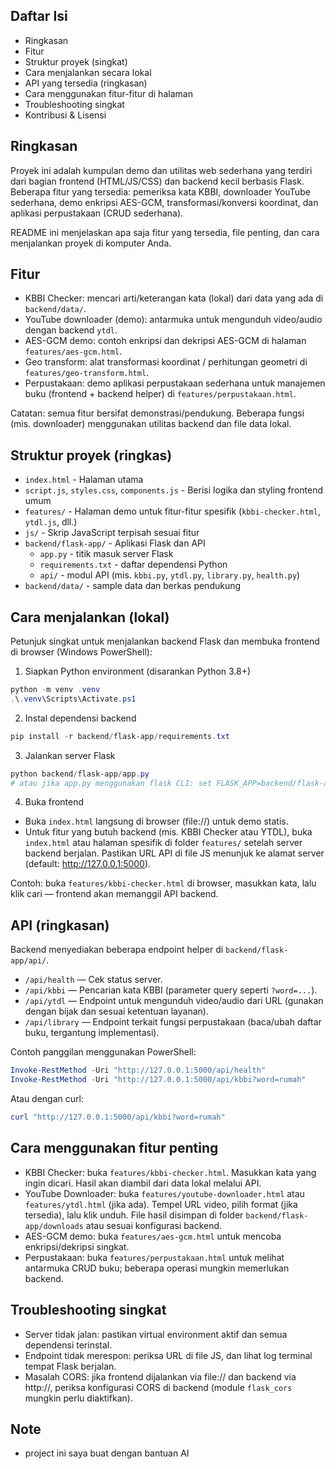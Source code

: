 
## Daftar Isi
- Ringkasan
- Fitur
- Struktur proyek (singkat)
- Cara menjalankan secara lokal
- API yang tersedia (ringkasan)
- Cara menggunakan fitur-fitur di halaman
- Troubleshooting singkat
- Kontribusi & Lisensi

## Ringkasan
Proyek ini adalah kumpulan demo dan utilitas web sederhana yang terdiri dari bagian frontend (HTML/JS/CSS) dan backend kecil berbasis Flask. Beberapa fitur yang tersedia: pemeriksa kata KBBI, downloader YouTube sederhana, demo enkripsi AES-GCM, transformasi/konversi koordinat, dan aplikasi perpustakaan (CRUD sederhana).

README ini menjelaskan apa saja fitur yang tersedia, file penting, dan cara menjalankan proyek di komputer Anda.

## Fitur
- KBBI Checker: mencari arti/keterangan kata (lokal) dari data yang ada di `backend/data/`.
- YouTube downloader (demo): antarmuka untuk mengunduh video/audio dengan backend `ytdl`.
- AES-GCM demo: contoh enkripsi dan dekripsi AES-GCM di halaman `features/aes-gcm.html`.
- Geo transform: alat transformasi koordinat / perhitungan geometri di `features/geo-transform.html`.
- Perpustakaan: demo aplikasi perpustakaan sederhana untuk manajemen buku (frontend + backend helper) di `features/perpustakaan.html`.

Catatan: semua fitur bersifat demonstrasi/pendukung. Beberapa fungsi (mis. downloader) menggunakan utilitas backend dan file data lokal.

## Struktur proyek (ringkas)
- `index.html` - Halaman utama
- `script.js`, `styles.css`, `components.js` - Berisi logika dan styling frontend umum
- `features/` - Halaman demo untuk fitur-fitur spesifik (`kbbi-checker.html`, `ytdl.js`, dll.)
- `js/` - Skrip JavaScript terpisah sesuai fitur
- `backend/flask-app/` - Aplikasi Flask dan API
  - `app.py` - titik masuk server Flask
  - `requirements.txt` - daftar dependensi Python
  - `api/` - modul API (mis. `kbbi.py`, `ytdl.py`, `library.py`, `health.py`)
- `backend/data/` - sample data dan berkas pendukung

## Cara menjalankan (lokal)
Petunjuk singkat untuk menjalankan backend Flask dan membuka frontend di browser (Windows PowerShell):

1) Siapkan Python environment (disarankan Python 3.8+)

```powershell
python -m venv .venv
.\.venv\Scripts\Activate.ps1
```

2) Instal dependensi backend

```powershell
pip install -r backend/flask-app/requirements.txt
```

3) Jalankan server Flask

```powershell
python backend/flask-app/app.py
# atau jika app.py menggunakan flask CLI: set FLASK_APP=backend/flask-app/app.py; flask run
```

4) Buka frontend

- Buka `index.html` langsung di browser (file://) untuk demo statis.
- Untuk fitur yang butuh backend (mis. KBBI Checker atau YTDL), buka `index.html` atau halaman spesifik di folder `features/` setelah server backend berjalan. Pastikan URL API di file JS menunjuk ke alamat server (default: http://127.0.0.1:5000).

Contoh: buka `features/kbbi-checker.html` di browser, masukkan kata, lalu klik cari — frontend akan memanggil API backend.

## API (ringkasan)
Backend menyediakan beberapa endpoint helper di `backend/flask-app/api/`.

- `/api/health` — Cek status server.
- `/api/kbbi` — Pencarian kata KBBI (parameter query seperti `?word=...`).
- `/api/ytdl` — Endpoint untuk mengunduh video/audio dari URL (gunakan dengan bijak dan sesuai ketentuan layanan).
- `/api/library` — Endpoint terkait fungsi perpustakaan (baca/ubah daftar buku, tergantung implementasi).

Contoh panggilan menggunakan PowerShell:

```powershell
Invoke-RestMethod -Uri "http://127.0.0.1:5000/api/health"
Invoke-RestMethod -Uri "http://127.0.0.1:5000/api/kbbi?word=rumah"
```

Atau dengan curl:

```powershell
curl "http://127.0.0.1:5000/api/kbbi?word=rumah"
```

## Cara menggunakan fitur penting
- KBBI Checker: buka `features/kbbi-checker.html`. Masukkan kata yang ingin dicari. Hasil akan diambil dari data lokal melalui API.
- YouTube Downloader: buka `features/youtube-downloader.html` atau `features/ytdl.html` (jika ada). Tempel URL video, pilih format (jika tersedia), lalu klik unduh. File hasil disimpan di folder `backend/flask-app/downloads` atau sesuai konfigurasi backend.
- AES-GCM demo: buka `features/aes-gcm.html` untuk mencoba enkripsi/dekripsi singkat.
- Perpustakaan: buka `features/perpustakaan.html` untuk melihat antarmuka CRUD buku; beberapa operasi mungkin memerlukan backend.

## Troubleshooting singkat
- Server tidak jalan: pastikan virtual environment aktif dan semua dependensi terinstal.
- Endpoint tidak merespon: periksa URL di file JS, dan lihat log terminal tempat Flask berjalan.
- Masalah CORS: jika frontend dijalankan via file:// dan backend via http://, periksa konfigurasi CORS di backend (module `flask_cors` mungkin perlu diaktifkan).

## Note
- project ini saya buat dengan bantuan AI
